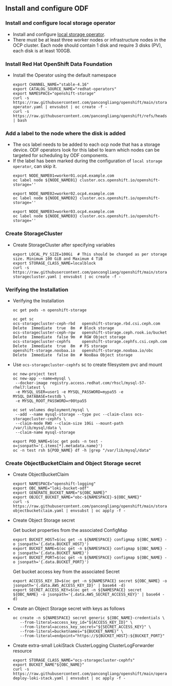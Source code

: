 ## Install and configure ODF

### Install and configure local storage operator
* Install and configure [local storage operator](https://github.com/pancongliang/openshift/blob/main/storage/local-sc/readme.md).
* There must be at least three worker nodes or infrastructure nodes in the OCP cluster. Each node should contain 1 disk and require 3 disks (PV), each disk is at least 100GB.
  
### Install Red Hat OpenShift Data Foundation
* Install the Operator using the default namespace
  ```
  export CHANNEL_NAME="stable-4.16"
  export CATALOG_SOURCE_NAME="redhat-operators"
  export NAMESPACE="openshift-storage"
  curl -s https://raw.githubusercontent.com/pancongliang/openshift/main/storage/odf/01-operator.yaml | envsubst | oc create -f -
  curl -s https://raw.githubusercontent.com/pancongliang/openshift/refs/heads/main/operator/approve_ip.sh | bash
  ```


### Add a label to the node where the disk is added
* The ocs label needs to be added to each ocp node that has a storage device. ODF operators look for this label to learn which nodes can be targeted for scheduling by ODF components.
* If the label has been marked during the configuration of `local storage operator`, can skip it.
  ```
  export NODE_NAME01=worker01.ocp4.example.com
  oc label node ${NODE_NAME01} cluster.ocs.openshift.io/openshift-storage=''

  export NODE_NAME02=worker02.ocp4.example.com
  oc label node ${NODE_NAME02} cluster.ocs.openshift.io/openshift-storage=''

  export NODE_NAME03=worker03.ocp4.example.com
  oc label node ${NODE_NAME03} cluster.ocs.openshift.io/openshift-storage=''
  ```

### Create StorageCluster
* Create StorageCluster after specifying variables
  ```
  export LOCAL_PV_SIZE=100Gi  # This should be changed as per storage size. Minimum 100 GiB and Maximum 4 TiB
  export STORAGE_CLASS_NAME=localblock
  curl -s https://raw.githubusercontent.com/pancongliang/openshift/main/storage/odf/02-storagecluster.yaml | envsubst | oc create -f -
  ```

### Verifying the Installation
* Verifying the Installation
  ```
  oc get pods -n openshift-storage

  oc get sc
  ocs-storagecluster-ceph-rbd   openshift-storage.rbd.csi.ceph.com      Delete  Immediate  true  8m  # Block storage
  ocs-storagecluster-ceph-rgw   openshift-storage.ceph.rook.io/bucket   Delete  Immediate  false 9m  # RGW Object storage
  ocs-storagecluster-cephfs     openshift-storage.cephfs.csi.ceph.com   Delete  Immediate  true  8m  # FS storage
  openshift-storage.noobaa.io   openshift-storage.noobaa.io/obc         Delete  Immediate  false 8m  # NooBaa Object storage
  ```
    
* Use `ocs-storagecluster-cephfs` sc to create filesystem pvc and mount
  ```
  oc new-project test
  oc new-app --name=mysql \
   --docker-image registry.access.redhat.com/rhscl/mysql-57-rhel7:latest \
   -e MYSQL_USER=user1 -e MYSQL_PASSWORD=mypa55 -e MYSQL_DATABASE=testdb \
   -e MYSQL_ROOT_PASSWORD=r00tpa55

  oc set volumes deployment/mysql \
   --add --name mysql-storage --type pvc --claim-class ocs-storagecluster-cephfs \
   --claim-mode RWO --claim-size 10Gi --mount-path /var/lib/mysql/data \
   --claim-name mysql-storage

  export POD_NAME=$(oc get pods -n test -o=jsonpath='{.items[*].metadata.name}')
  oc -n test rsh ${POD_NAME} df -h |grep "/var/lib/mysql/data"
  ```

### Create ObjectBucketClaim and Object Storage secret 
* Create ObjectBucketClaim
   ```
   export NAMESPACE="openshift-logging"
   export OBC_NAME="loki-bucket-odf"
   export GENERATE_BUCKET_NAME="${OBC_NAME}"
   export OBJECT_BUCKET_NAME="obc-${NAMESPACE}-${OBC_NAME}"
   curl -s https://raw.githubusercontent.com/pancongliang/openshift/main/storage/odf/03-objectbucketclaim.yaml | envsubst | oc apply -f -
   ```

* Create Object Storage secret

  Get bucket properties from the associated ConfigMap
   ```
   export BUCKET_HOST=$(oc get -n ${NAMESPACE} configmap ${OBC_NAME} -o jsonpath='{.data.BUCKET_HOST}')
   export BUCKET_NAME=$(oc get -n ${NAMESPACE} configmap ${OBC_NAME} -o jsonpath='{.data.BUCKET_NAME}')
   export BUCKET_PORT=$(oc get -n ${NAMESPACE} configmap ${OBC_NAME} -o jsonpath='{.data.BUCKET_PORT}')
   ```
  Get bucket access key from the associated Secret
   ```
   export ACCESS_KEY_ID=$(oc get -n ${NAMESPACE} secret ${OBC_NAME} -o jsonpath='{.data.AWS_ACCESS_KEY_ID}' | base64 -d)
   export SECRET_ACCESS_KEY=$(oc get -n ${NAMESPACE} secret ${OBC_NAME} -o jsonpath='{.data.AWS_SECRET_ACCESS_KEY}' | base64 -d)
   ```

* Create an Object Storage secret with keys as follows
   ```
   oc create -n ${NAMESPACE} secret generic ${OBC_NAME}-credentials \
      --from-literal=access_key_id="${ACCESS_KEY_ID}" \
      --from-literal=access_key_secret="${SECRET_ACCESS_KEY}" \
      --from-literal=bucketnames="${BUCKET_NAME}" \
      --from-literal=endpoint="https://${BUCKET_HOST}:${BUCKET_PORT}"
   ```

* Create extra-small LokiStack ClusterLogging ClusterLogForwarder resource
   ```
  export STORAGE_CLASS_NAME="ocs-storagecluster-cephfs"
  export BUCKET_NAME"${OBC_NAME}"
  curl -s https://raw.githubusercontent.com/pancongliang/openshift/main/operator/logging/lokistack/03-deploy-loki-stack.yaml | envsubst | oc apply -f -
   ```


